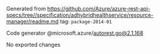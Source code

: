 Generated from https://github.com/Azure/azure-rest-api-specs/tree//specification/adhybridhealthservice/resource-manager/readme.md tag: `package-2014-01`

Code generator @microsoft.azure/autorest.go@2.1.168

No exported changes